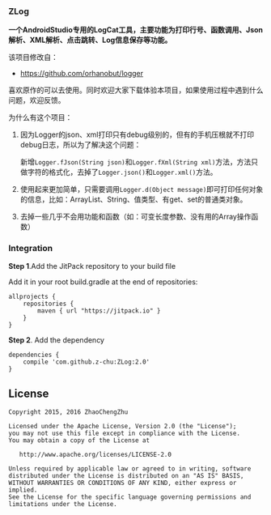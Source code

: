 ### ZLog
**一个AndroidStudio专用的LogCat工具，主要功能为打印行号、函数调用、Json解析、XML解析、点击跳转、Log信息保存等功能。**

该项目修改自：
* https://github.com/orhanobut/logger

喜欢原作的可以去使用。同时欢迎大家下载体验本项目，如果使用过程中遇到什么问题，欢迎反馈。

为什么有这个项目：

1. 因为Logger的json、xml打印只有debug级别的，但有的手机压根就不打印debug日志，所以为了解决这个问题：

	新增`Logger.fJson(String json)`和`Logger.fXml(String xml)`方法，方法只做字符的格式化，去掉了`Logger.json()`和`Logger.xml()`方法。

2. 使用起来更加简单，只需要调用`Logger.d(Object message)`即可打印任何对象的信息，比如：ArrayList、String、值类型、有get、set的普通类对象。

3. 去掉一些几乎不会用功能和函数（如：可变长度参数、没有用的Array操作函数）

### Integration
**Step 1**.Add the JitPack repository to your build file

Add it in your root build.gradle at the end of repositories:
```
allprojects {
    repositories {
        maven { url "https://jitpack.io" }
    }
}
```
**Step 2**. Add the dependency

```
dependencies {
	compile 'com.github.z-chu:ZLog:2.0'
}
```

## License

```
Copyright 2015, 2016 ZhaoChengZhu

Licensed under the Apache License, Version 2.0 (the "License");
you may not use this file except in compliance with the License.
You may obtain a copy of the License at

   http://www.apache.org/licenses/LICENSE-2.0

Unless required by applicable law or agreed to in writing, software
distributed under the License is distributed on an "AS IS" BASIS,
WITHOUT WARRANTIES OR CONDITIONS OF ANY KIND, either express or implied.
See the License for the specific language governing permissions and
limitations under the License.
```
